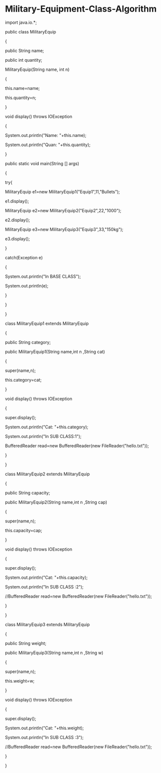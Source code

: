 # Military-Equipment-Class-Algorithm



import java.io.*;

public class MilitaryEquip

{

public String name;

public int quantity;

MilitaryEquip(String name, int n)

{

this.name=name;

this.quantity=n;

}

void display() throws IOException

{

System.out.println("Name: "+this.name);

System.out.println("Quan: "+this.quantity);

}

public static void main(String [] args)

{

try{

MilitaryEquip e1=new MilitaryEquip1("Equip1",11,"Bullets");

e1.display();

MilitaryEquip e2=new MilitaryEquip2("Equip2",22,"1000");

 e2.display();

 MilitaryEquip e3=new MilitaryEquip3("Equip3",33,"150kg");

 e3.display();

}

catch(Exception e)

{

System.out.println("In BASE CLASS");

System.out.println(e);

}

}

}

 

class MilitaryEquip1 extends MilitaryEquip

{

public String category;

public MilitaryEquip1(String name,int n ,String cat)

{

super(name,n);

this.category=cat;

}

void display() throws IOException

{

super.display();

System.out.println("Cat: "+this.category);

System.out.println("In SUB CLASS:1");

BufferedReader read=new BufferedReader(new FileReader("hello.txt"));

}

}

 

class MilitaryEquip2 extends MilitaryEquip

{

public String capacity;

public MilitaryEquip2(String name,int n ,String cap)

{

super(name,n);

this.capacity=cap;

}

void display() throws IOException

{

super.display();

System.out.println("Cat: "+this.capacity);

System.out.println("In SUB CLASS :2");

//BufferedReader read=new BufferedReader(new FileReader("hello.txt"));

}

}

 

class MilitaryEquip3 extends MilitaryEquip

{

public String weight;

public MilitaryEquip3(String name,int n ,String w)

{

super(name,n);

this.weight=w;

}

void display() throws IOException

{

super.display();

System.out.println("Cat: "+this.weight);

System.out.println("In SUB CLASS :3");

//BufferedReader read=new BufferedReader(new FileReader("hello.txt"));

}

}

